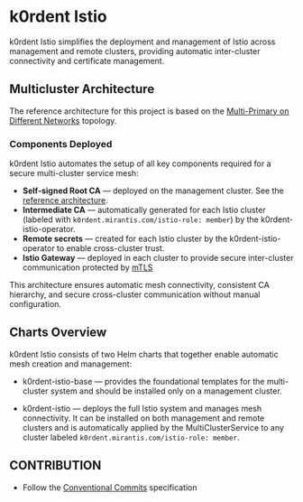 # k0rdent Istio

k0rdent Istio simplifies the deployment and management of Istio across management and remote clusters, providing automatic inter-cluster connectivity and certificate management.

## Multicluster Architecture

The reference architecture for this project is based on the [Multi-Primary on Different Networks](https://istio.io/latest/docs/setup/install/multicluster/multi-primary_multi-network) topology.

### Components Deployed

k0rdent Istio automates the setup of all key components required for a secure multi-cluster service mesh:

* **Self-signed Root CA** — deployed on the management cluster.
  See the [reference architecture](https://istio.io/latest/docs/tasks/security/cert-management/plugin-ca-cert/).
* **Intermediate CA** — automatically generated for each Istio cluster (labeled with `k0rdent.mirantis.com/istio-role: member`) by the k0rdent-istio-operator.
* **Remote secrets** — created for each Istio cluster by the k0rdent-istio-operator to enable cross-cluster trust.
* **Istio Gateway** — deployed in each cluster to provide secure inter-cluster communication protected by [mTLS](https://istio.io/latest/docs/tasks/security/authentication/authn-policy/#enable-mutual-tls-per-workload)

This architecture ensures automatic mesh connectivity, consistent CA hierarchy, and secure cross-cluster communication without manual configuration.

## Charts Overview

k0rdent Istio consists of two Helm charts that together enable automatic mesh creation and management:

* k0rdent-istio-base — provides the foundational templates for the multi-cluster system and should be installed only on a management cluster.

* k0rdent-istio — deploys the full Istio system and manages mesh connectivity. It can be installed on both management and remote clusters and is automatically applied by the MultiClusterService to any cluster labeled `k0rdent.mirantis.com/istio-role: member`.

## CONTRIBUTION

* Follow the [Conventional Commits](https://www.conventionalcommits.org/en/v1.0.0/) specification
